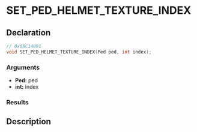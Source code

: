 # SET_PED_HELMET_TEXTURE_INDEX

## Declaration
```cpp
// 0x6AC14091
void SET_PED_HELMET_TEXTURE_INDEX(Ped ped, int index);
```

### Arguments
- **Ped:** ped
- **int:** index

### Results

## Description
